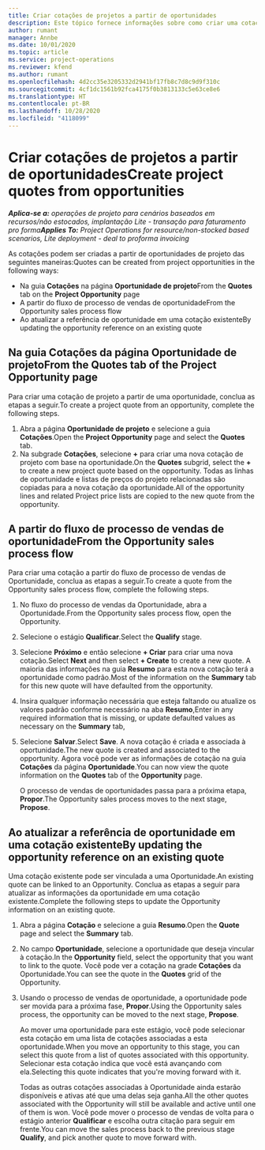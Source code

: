 ```yaml
---
title: Criar cotações de projetos a partir de oportunidades
description: Este tópico fornece informações sobre como criar uma cotação de projeto a partir de uma projeto.
author: rumant
manager: Annbe
ms.date: 10/01/2020
ms.topic: article
ms.service: project-operations
ms.reviewer: kfend
ms.author: rumant
ms.openlocfilehash: 4d2cc35e3205332d2941bf17fb8c7d8c9d9f310c
ms.sourcegitcommit: 4cf1dc1561b92fca4175f0b3813133c5e63ce8e6
ms.translationtype: HT
ms.contentlocale: pt-BR
ms.lasthandoff: 10/28/2020
ms.locfileid: "4118099"
---
```

# <a name="create-project-quotes-from-opportunities"></a><span data-ttu-id="d7053-103">Criar cotações de projetos a partir de oportunidades</span><span class="sxs-lookup"><span data-stu-id="d7053-103">Create project quotes from opportunities</span></span>

<span data-ttu-id="d7053-104">_**Aplica-se a:** operações de projeto para cenários baseados em recursos/não estocados, implantação Lite - transação para faturamento pro forma_</span><span class="sxs-lookup"><span data-stu-id="d7053-104">_**Applies To:** Project Operations for resource/non-stocked based scenarios, Lite deployment - deal to proforma invoicing_</span></span>

<span data-ttu-id="d7053-105">As cotações podem ser criadas a partir de oportunidades de projeto das seguintes maneiras:</span><span class="sxs-lookup"><span data-stu-id="d7053-105">Quotes can be created from project opportunities in the following ways:</span></span>

- <span data-ttu-id="d7053-106">Na guia **Cotações** na página **Oportunidade de projeto**</span><span class="sxs-lookup"><span data-stu-id="d7053-106">From the **Quotes** tab on the **Project Opportunity** page</span></span>
- <span data-ttu-id="d7053-107">A partir do fluxo de processo de vendas de oportunidade</span><span class="sxs-lookup"><span data-stu-id="d7053-107">From the Opportunity sales process flow</span></span>
- <span data-ttu-id="d7053-108">Ao atualizar a referência de oportunidade em uma cotação existente</span><span class="sxs-lookup"><span data-stu-id="d7053-108">By updating the opportunity reference on an existing quote</span></span>

## <a name="from-the-quotes-tab-of-the-project-opportunity-page"></a><span data-ttu-id="d7053-109">Na guia Cotações da página Oportunidade de projeto</span><span class="sxs-lookup"><span data-stu-id="d7053-109">From the Quotes tab of the Project Opportunity page</span></span>

<span data-ttu-id="d7053-110">Para criar uma cotação de projeto a partir de uma oportunidade, conclua as etapas a seguir.</span><span class="sxs-lookup"><span data-stu-id="d7053-110">To create a project quote from an opportunity, complete the following steps.</span></span>

1. <span data-ttu-id="d7053-111">Abra a página **Oportunidade de projeto** e selecione a guia **Cotações**.</span><span class="sxs-lookup"><span data-stu-id="d7053-111">Open the **Project Opportunity** page and select the **Quotes** tab.</span></span> 
2. <span data-ttu-id="d7053-112">Na subgrade **Cotações**, selecione **+** para criar uma nova cotação de projeto com base na oportunidade.</span><span class="sxs-lookup"><span data-stu-id="d7053-112">On the **Quotes** subgrid, select the **+** to create a new project quote based on the opportunity.</span></span> <span data-ttu-id="d7053-113">Todas as linhas de oportunidade e listas de preços do projeto relacionadas são copiadas para a nova cotação da oportunidade.</span><span class="sxs-lookup"><span data-stu-id="d7053-113">All of the opportunity lines and related Project price lists are copied to the new quote from the opportunity.</span></span>

## <a name="from-the-opportunity-sales-process-flow"></a><span data-ttu-id="d7053-114">A partir do fluxo de processo de vendas de oportunidade</span><span class="sxs-lookup"><span data-stu-id="d7053-114">From the Opportunity sales process flow</span></span>

<span data-ttu-id="d7053-115">Para criar uma cotação a partir do fluxo de processo de vendas de Oportunidade, conclua as etapas a seguir.</span><span class="sxs-lookup"><span data-stu-id="d7053-115">To create a quote from the Opportunity sales process flow, complete the following steps.</span></span>

1. <span data-ttu-id="d7053-116">No fluxo do processo de vendas da Oportunidade, abra a Oportunidade.</span><span class="sxs-lookup"><span data-stu-id="d7053-116">From the Opportunity sales process flow, open the Opportunity.</span></span>
2. <span data-ttu-id="d7053-117">Selecione o estágio **Qualificar**.</span><span class="sxs-lookup"><span data-stu-id="d7053-117">Select the **Qualify** stage.</span></span> 
3. <span data-ttu-id="d7053-118">Selecione **Próximo** e então selecione **+ Criar** para criar uma nova cotação.</span><span class="sxs-lookup"><span data-stu-id="d7053-118">Select **Next** and then select **+ Create** to create a new quote.</span></span> <span data-ttu-id="d7053-119">A maioria das informações na guia **Resumo** para esta nova cotação terá a oportunidade como padrão.</span><span class="sxs-lookup"><span data-stu-id="d7053-119">Most of the information on the **Summary** tab for this new quote will have defaulted from the opportunity.</span></span> 
4. <span data-ttu-id="d7053-120">Insira qualquer informação necessária que esteja faltando ou atualize os valores padrão conforme necessário na aba **Resumo**,</span><span class="sxs-lookup"><span data-stu-id="d7053-120">Enter in any required information that is missing, or update defaulted values as necessary on the **Summary** tab,</span></span>
5. <span data-ttu-id="d7053-121">Selecione **Salvar**.</span><span class="sxs-lookup"><span data-stu-id="d7053-121">Select **Save**.</span></span> <span data-ttu-id="d7053-122">A nova cotação é criada e associada à oportunidade.</span><span class="sxs-lookup"><span data-stu-id="d7053-122">The new quote is created and associated to the opportunity.</span></span> <span data-ttu-id="d7053-123">Agora você pode ver as informações de cotação na guia **Cotações** da página **Oportunidade**.</span><span class="sxs-lookup"><span data-stu-id="d7053-123">You can now view the quote information on the **Quotes** tab of the **Opportunity** page.</span></span> 

   <span data-ttu-id="d7053-124">O processo de vendas de oportunidades passa para a próxima etapa, **Propor**.</span><span class="sxs-lookup"><span data-stu-id="d7053-124">The Opportunity sales process moves to the next stage, **Propose**.</span></span>


## <a name="by-updating-the-opportunity-reference-on-an-existing-quote"></a><span data-ttu-id="d7053-125">Ao atualizar a referência de oportunidade em uma cotação existente</span><span class="sxs-lookup"><span data-stu-id="d7053-125">By updating the opportunity reference on an existing quote</span></span>

<span data-ttu-id="d7053-126">Uma cotação existente pode ser vinculada a uma Oportunidade.</span><span class="sxs-lookup"><span data-stu-id="d7053-126">An existing quote can be linked to an Opportunity.</span></span> <span data-ttu-id="d7053-127">Conclua as etapas a seguir para atualizar as informações da oportunidade em uma cotação existente.</span><span class="sxs-lookup"><span data-stu-id="d7053-127">Complete the following steps to update the Opportunity information on an existing quote.</span></span>

1. <span data-ttu-id="d7053-128">Abra a página **Cotação** e selecione a guia **Resumo**.</span><span class="sxs-lookup"><span data-stu-id="d7053-128">Open the **Quote** page and select the **Summary** tab.</span></span>
2. <span data-ttu-id="d7053-129">No campo **Oportunidade**, selecione a oportunidade que deseja vincular à cotação.</span><span class="sxs-lookup"><span data-stu-id="d7053-129">In the **Opportunity** field, select the opportunity that you want to link to the quote.</span></span> <span data-ttu-id="d7053-130">Você pode ver a cotação na grade **Cotações** da Oportunidade.</span><span class="sxs-lookup"><span data-stu-id="d7053-130">You can see the quote in the **Quotes** grid of the Opportunity.</span></span> 
3. <span data-ttu-id="d7053-131">Usando o processo de vendas de oportunidade, a oportunidade pode ser movida para a próxima fase, **Propor**.</span><span class="sxs-lookup"><span data-stu-id="d7053-131">Using the Opportunity sales process, the opportunity can be moved to the next stage, **Propose**.</span></span> 

   <span data-ttu-id="d7053-132">Ao mover uma oportunidade para este estágio, você pode selecionar esta cotação em uma lista de cotações associadas a esta oportunidade.</span><span class="sxs-lookup"><span data-stu-id="d7053-132">When you move an opportunity to this stage, you can select this quote from a list of quotes associated with this opportunity.</span></span> <span data-ttu-id="d7053-133">Selecionar esta cotação indica que você está avançando com ela.</span><span class="sxs-lookup"><span data-stu-id="d7053-133">Selecting this quote indicates that you're moving forward with it.</span></span>

   <span data-ttu-id="d7053-134">Todas as outras cotações associadas à Oportunidade ainda estarão disponíveis e ativas até que uma delas seja ganha.</span><span class="sxs-lookup"><span data-stu-id="d7053-134">All the other quotes associated with the Opportunity will still be available and active until one of them is won.</span></span> <span data-ttu-id="d7053-135">Você pode mover o processo de vendas de volta para o estágio anterior **Qualificar** e escolha outra citação para seguir em frente.</span><span class="sxs-lookup"><span data-stu-id="d7053-135">You can move the sales process back to the previous stage **Qualify**, and pick another quote to move forward with.</span></span>
